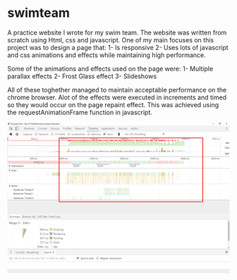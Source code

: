 # swimteam
A practice website I wrote for my swim team. The website was written from scratch using Html, css and javascript. 
One of my main focuses on this project was to design a page that:
1- Is responsive
2- Uses lots of javascript and css animations and effects while maintaining high performance.

Some of the animations and effects used on the page were:
1- Multiple parallax effects
2- Frost Glass effect
3- Slideshows

All of these toghether managed to maintain acceptable performance on the chrome browser. Alot of the effects were executed in increments
and timed so they would occur on the page repaint effect. This was achieved using the requestAnimationFrame function in javascript.

![](/Pics/results/1.png)




